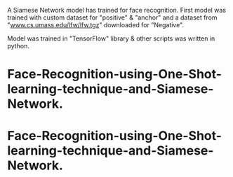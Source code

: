 A Siamese Network model has trained for face recognition. First model was trained with custom dataset for "positive" & "anchor" and a dataset from "www.cs.umass.edu/lfw/lfw.tgz" downloaded for "Negative".

Model was trained in "TensorFlow" library & other scripts was written in python. 
# Face-Recognition-using-One-Shot-learning-technique-and-Siamese-Network.
# Face-Recognition-using-One-Shot-learning-technique-and-Siamese-Network.
